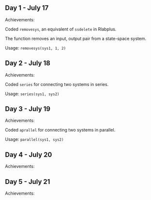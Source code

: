 ## Day 1 - July 17

Achievements:

Coded `removesys`, an equivalent of `ssdelete` in Rlabplus.

The function removes an input, output pair from a state-space system.

Usage: `removesys(sys1, 1, 2)`



## Day 2 - July 18

Achievements:

Coded `series` for connecting two systems in series.

Usage: `series(sys1, sys2)`


## Day 3 - July 19

Achievements:

Coded `aprallel` for connecting two systems in parallel.

Usage: `parallel(sys1, sys2)`


## Day 4 - July 20

Achievements:



## Day 5 - July 21

Achievements:




